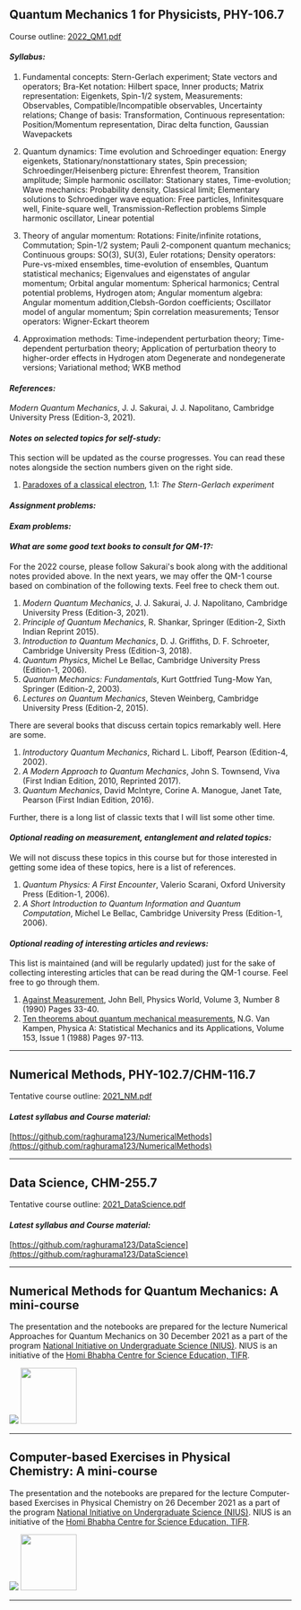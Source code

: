 ## Quantum Mechanics 1 for Physicists, PHY-106.7

Course outline: [2022_QM1.pdf](teaching/2022_QM1.pdf)

#### _Syllabus:_ 

1. Fundamental concepts: Stern-Gerlach experiment; State vectors and operators; Bra-Ket notation: Hilbert space, Inner products; Matrix representation: Eigenkets, Spin-1/2 system, Measurements: Observables, Compatible/Incompatible observables, Uncertainty relations; Change of basis: Transformation, Continuous representation: Position/Momentum representation, Dirac delta function, Gaussian Wavepackets

2. Quantum dynamics: Time evolution and Schroedinger equation: Energy eigenkets, Stationary/nonstattionary states, Spin precession; Schroedinger/Heisenberg picture: Ehrenfest theorem, Transition amplitude; Simple harmonic oscillator: Stationary states, Time-evolution; Wave mechanics: Probability density, Classical limit; Elementary solutions to Schroedinger wave equation: Free particles, Infinitesquare well, Finite-square well, Transmission-Reflection problems Simple harmonic oscillator, Linear potential   

3. Theory of angular momentum: Rotations: Finite/infinite rotations, Commutation; Spin-1/2 system; Pauli 2-component quantum mechanics; Continuous groups: SO(3), SU(3), Euler rotations; Density operators: Pure-vs-mixed ensembles, time-evolution of ensembles, Quantum statistical mechanics; Eigenvalues and eigenstates of angular momentum; Orbital angular momentum: Spherical harmonics; Central potential problems, Hydrogen atom; Angular momentum algebra: Angular momentum
addition,Clebsh-Gordon coefficients; Oscillator model of angular momentum; Spin correlation measurements; Tensor operators: Wigner-Eckart theorem     

4. Approximation methods: Time-independent perturbation theory; Time-dependent perturbation theory; Application of perturbation theory to higher-order effects in Hydrogen atom Degenerate and nondegenerate versions; Variational method; WKB method   

#### _References:_     

_Modern Quantum Mechanics_, J. J. Sakurai, J. J. Napolitano, Cambridge University Press (Edition-3, 2021).    

#### _Notes on selected topics for self-study:_   
This section will be updated as the course progresses. You can read these notes alongside the section numbers given on the right side.

1. [Paradoxes of a classical electron](teaching/QM2022_Sakurai_Notes/Notes_on_SelectedTopics_in_QM_for_Sakurai_01.pdf), 1.1: _The Stern-Gerlach experiment_    

#### _Assignment problems:_       

#### _Exam problems:_        

#### _What are some good text books to consult for QM-1?:_ 

For the 2022 course, please follow Sakurai's book along with the additional notes provided above. In the next years, we may offer the QM-1 course based on combination of the following texts. Feel free to check them out. 

1. _Modern Quantum Mechanics_, J. J. Sakurai, J. J. Napolitano, Cambridge University Press (Edition-3, 2021).   
2. _Principle of Quantum Mechanics_, R. Shankar, Springer (Edition-2, Sixth Indian Reprint 2015).  
3. _Introduction to Quantum Mechanics_, D. J. Griffiths, D. F. Schroeter, Cambridge University Press (Edition-3, 2018).    
4. _Quantum Physics_, Michel Le Bellac, Cambridge University Press (Edition-1, 2006).   
5. _Quantum Mechanics: Fundamentals_, Kurt Gottfried Tung-Mow Yan, Springer (Edition-2, 2003).  
6. _Lectures on Quantum Mechanics_, Steven Weinberg, Cambridge University Press (Edition-2, 2015).   
 
There are several books that discuss certain topics remarkably well. Here are some.

1. _Introductory Quantum Mechanics_, Richard L. Liboff, Pearson (Edition-4, 2002).   
2. _A Modern Approach to Quantum Mechanics_, John S. Townsend, Viva (First Indian Edition, 2010, Reprinted 2017).   
3. _Quantum Mechanics_, David McIntyre, Corine A. Manogue, Janet Tate, Pearson (First Indian Edition, 2016).    

Further, there is a long list of classic texts that I will list some other time.

#### _Optional reading on measurement, entanglement and related topics:_    

We will not discuss these topics in this course but for those interested in getting some idea of these topics, here is a list of references.

1. _Quantum Physics: A First Encounter_, Valerio Scarani, Oxford University Press (Edition-1, 2006).    
2. _A Short Introduction to Quantum Information and Quantum Computation_, Michel Le Bellac, Cambridge University Press (Edition-1, 2006).  

#### _Optional reading of interesting articles and reviews:_    

This list is maintained (and will be regularly updated) just for the sake of collecting interesting articles that can be read during the QM-1 course. Feel free to go through them.

1. [Against Measurement](https://doi.org/10.1088/2058-7058/3/8/26), John Bell, Physics World, Volume 3, Number 8 (1990) Pages 33-40.    
2. [Ten theorems about quantum mechanical measurements](https://doi.org/10.1016/0378-4371(88)90105-7), N.G. Van Kampen, Physica A: Statistical Mechanics and its Applications, Volume 153, Issue 1 (1988) Pages 97-113.    

* * *

## Numerical Methods, PHY-102.7/CHM-116.7

Tentative course outline: [2021_NM.pdf](teaching/2021_NM.pdf)

#### _Latest syllabus and Course material:_ 

[https://github.com/raghurama123/NumericalMethods](https://github.com/raghurama123/NumericalMethods)     

* * *

## Data Science, CHM-255.7

Tentative course outline: [2021_DataScience.pdf](teaching/2021_DataScience.pdf)

#### _Latest syllabus and Course material:_ 

[https://github.com/raghurama123/DataScience](https://github.com/raghurama123/DataScience)     

* * *    

## Numerical Methods for Quantum Mechanics: A mini-course

The presentation and the notebooks are prepared for the lecture Numerical Approaches for Quantum Mechanics on 30 December 2021 as a part of the program
[National Initiative on Undergraduate Science (NIUS)](https://nius.hbcse.tifr.res.in/). NIUS is an initiative of the [Homi Bhabha Centre for Science Education, TIFR](https://www.hbcse.tifr.res.in/).

![](https://github.com/raghurama123/NumQM_Basic)
<a href="https://github.com/raghurama123/NumQM_Basic">
<img src="https://raw.githubusercontent.com/raghurama123/NumQM_Basic/main/img/NumQM.png"  height="100">
</a>

* * *

## Computer-based Exercises in Physical Chemistry: A mini-course

The presentation and the notebooks are prepared for the lecture Computer-based Exercises in Physical Chemistry on 26 December 2021 as a part of the program
[National Initiative on Undergraduate Science (NIUS)](https://nius.hbcse.tifr.res.in/). NIUS is an initiative of the [Homi Bhabha Centre for Science Education, TIFR](https://www.hbcse.tifr.res.in/).

![](https://github.com/raghurama123/Comp_PhysChem_Basic)
<a href="https://github.com/raghurama123/Comp_PhysChem_Basic">
<img src="https://raw.githubusercontent.com/raghurama123/Comp_PhysChem_Basic/main/img/Comp_PhysChem.png"  height="100">
</a>

* * *

